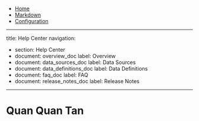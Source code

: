 * [Home](/index.md)
* [Markdown](/docs/markdown.md)
* [Configuration](/docs/configuration.md)
---
title: Help Center
navigation:
  - section: Help Center
  - document: overview_doc
    label: Overview
  - document: data_sources_doc
    label: Data Sources
  - document: data_definitions_doc
    label: Data Definitions
  - document: faq_doc
    label: FAQ
  - document: release_notes_doc
    label: Release Notes
---
# Quan Quan Tan
